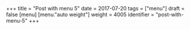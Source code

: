 +++
title = "Post with menu 5"
date = 2017-07-20
tags = ["menu"]
draft = false
[menu]
  [menu."auto weight"]
    weight = 4005
    identifier = "post-with-menu-5"
+++
